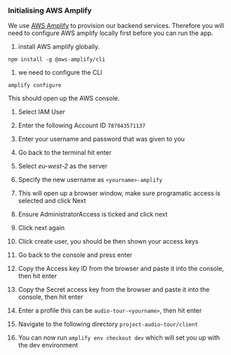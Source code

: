 ### Initialising AWS Amplify

We use [AWS Amplify](https://aws.amazon.com/amplify/) to provision our backend services. Therefore you will need to configure AWS amplify locally first before you can run the app.

1. install AWS amplify globally.

```shell
npm install -g @aws-amplify/cli
```

1. we need to configure the CLI

```shell
amplify configure
```

This should open up the AWS console.

1. Select IAM User

1. Enter the following Account ID `787043571137`

1. Enter your username and password that was given to you

1. Go back to the terminal hit enter

1. Select *eu-west-2* as the server

1. Specify the new username as `<yourname>-amplify`

1. This will open up a browser window, make sure programatic access is selected and click Next

1. Ensure AdministratorAccess is ticked and click next

1. Click next again

1. Click create user, you should be then shown your access keys

1. Go back to the console and press enter

1. Copy the Access key ID from the browser and paste it into the console, then hit enter

1. Copy the Secret access key from the browser and paste it into the console, then hit enter

1. Enter a profile this can be `audio-tour-<yourname>`, then hit enter

1. Navigate to the following directory `project-audio-tour/client`

1. You can now run `amplify env checkout dev` which will set you up with the dev environment